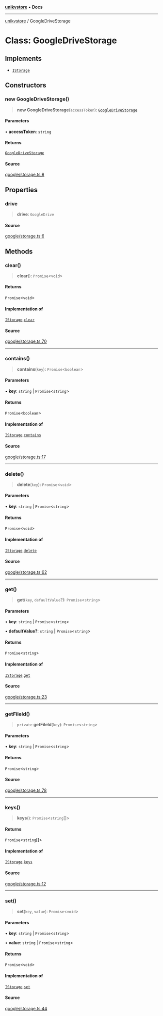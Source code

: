 [**unikvstore**](../README.md) • **Docs**

***

[unikvstore](../globals.md) / GoogleDriveStorage

# Class: GoogleDriveStorage

## Implements

- [`IStorage`](../interfaces/IStorage.md)

## Constructors

### new GoogleDriveStorage()

> **new GoogleDriveStorage**(`accessToken`): [`GoogleDriveStorage`](GoogleDriveStorage.md)

#### Parameters

• **accessToken**: `string`

#### Returns

[`GoogleDriveStorage`](GoogleDriveStorage.md)

#### Source

[google/storage.ts:8](https://github.com/ivanzzeth/unikvstore/blob/54b2706fbc60fe20fe598fb250438833fd5def64/src/google/storage.ts#L8)

## Properties

### drive

> **drive**: `GoogleDrive`

#### Source

[google/storage.ts:6](https://github.com/ivanzzeth/unikvstore/blob/54b2706fbc60fe20fe598fb250438833fd5def64/src/google/storage.ts#L6)

## Methods

### clear()

> **clear**(): `Promise`\<`void`\>

#### Returns

`Promise`\<`void`\>

#### Implementation of

[`IStorage`](../interfaces/IStorage.md).[`clear`](../interfaces/IStorage.md#clear)

#### Source

[google/storage.ts:70](https://github.com/ivanzzeth/unikvstore/blob/54b2706fbc60fe20fe598fb250438833fd5def64/src/google/storage.ts#L70)

***

### contains()

> **contains**(`key`): `Promise`\<`boolean`\>

#### Parameters

• **key**: `string` \| `Promise`\<`string`\>

#### Returns

`Promise`\<`boolean`\>

#### Implementation of

[`IStorage`](../interfaces/IStorage.md).[`contains`](../interfaces/IStorage.md#contains)

#### Source

[google/storage.ts:17](https://github.com/ivanzzeth/unikvstore/blob/54b2706fbc60fe20fe598fb250438833fd5def64/src/google/storage.ts#L17)

***

### delete()

> **delete**(`key`): `Promise`\<`void`\>

#### Parameters

• **key**: `string` \| `Promise`\<`string`\>

#### Returns

`Promise`\<`void`\>

#### Implementation of

[`IStorage`](../interfaces/IStorage.md).[`delete`](../interfaces/IStorage.md#delete)

#### Source

[google/storage.ts:62](https://github.com/ivanzzeth/unikvstore/blob/54b2706fbc60fe20fe598fb250438833fd5def64/src/google/storage.ts#L62)

***

### get()

> **get**(`key`, `defaultValue`?): `Promise`\<`string`\>

#### Parameters

• **key**: `string` \| `Promise`\<`string`\>

• **defaultValue?**: `string` \| `Promise`\<`string`\>

#### Returns

`Promise`\<`string`\>

#### Implementation of

[`IStorage`](../interfaces/IStorage.md).[`get`](../interfaces/IStorage.md#get)

#### Source

[google/storage.ts:23](https://github.com/ivanzzeth/unikvstore/blob/54b2706fbc60fe20fe598fb250438833fd5def64/src/google/storage.ts#L23)

***

### getFileId()

> `private` **getFileId**(`key`): `Promise`\<`string`\>

#### Parameters

• **key**: `string` \| `Promise`\<`string`\>

#### Returns

`Promise`\<`string`\>

#### Source

[google/storage.ts:78](https://github.com/ivanzzeth/unikvstore/blob/54b2706fbc60fe20fe598fb250438833fd5def64/src/google/storage.ts#L78)

***

### keys()

> **keys**(): `Promise`\<`string`[]\>

#### Returns

`Promise`\<`string`[]\>

#### Implementation of

[`IStorage`](../interfaces/IStorage.md).[`keys`](../interfaces/IStorage.md#keys)

#### Source

[google/storage.ts:12](https://github.com/ivanzzeth/unikvstore/blob/54b2706fbc60fe20fe598fb250438833fd5def64/src/google/storage.ts#L12)

***

### set()

> **set**(`key`, `value`): `Promise`\<`void`\>

#### Parameters

• **key**: `string` \| `Promise`\<`string`\>

• **value**: `string` \| `Promise`\<`string`\>

#### Returns

`Promise`\<`void`\>

#### Implementation of

[`IStorage`](../interfaces/IStorage.md).[`set`](../interfaces/IStorage.md#set)

#### Source

[google/storage.ts:44](https://github.com/ivanzzeth/unikvstore/blob/54b2706fbc60fe20fe598fb250438833fd5def64/src/google/storage.ts#L44)
